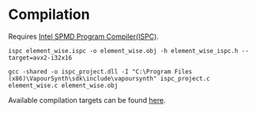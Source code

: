 # Compilation

Requires [Intel SPMD Program Compiler(ISPC)](https://github.com/ispc/ispc).

```
ispc element_wise.ispc -o element_wise.obj -h element_wise_ispc.h --target=avx2-i32x16

gcc -shared -o ispc_project.dll -I "C:\Program Files (x86)\VapourSynth\sdk\include\vapoursynth" ispc_project.c element_wise.c element_wise.obj
```

Available compilation targets can be found [here](https://ispc.github.io/ispc.html#selecting-the-compilation-target).
